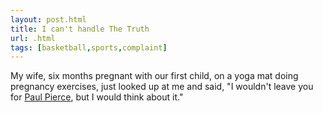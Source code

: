 ```yaml
---
layout: post.html
title: I can't handle The Truth
url: .html
tags: [basketball,sports,complaint]
---
```

My wife, six months pregnant with our first child, on a yoga mat doing pregnancy exercises, just looked up at me and said, "I wouldn't leave you for [Paul Pierce](http://www.basketball-reference.com/players/p/piercpa01.html), but I would think about it."
